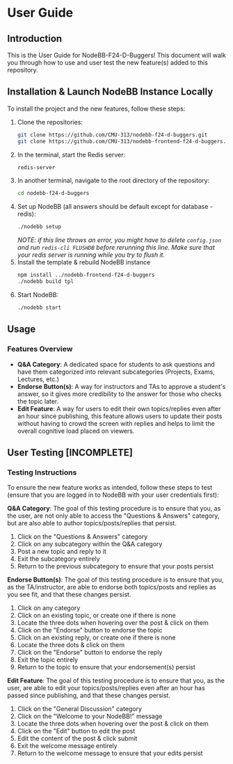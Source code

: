 # User Guide

## Introduction

This is the User Guide for NodeBB-F24-D-Buggers! This document will walk you through how to use and user test the new feature(s) added to this repository.

## Installation & Launch NodeBB Instance Locally
To install the project and the new features, follow these steps:
1. Clone the repositories:
    ```bash
    git clone https://github.com/CMU-313/nodebb-f24-d-buggers.git
    git clone https://github.com/CMU-313/nodebb-frontend-f24-d-buggers.git
    ```
2. In the terminal, start the Redis server:
     ```bash
    redis-server
    ```
3. In another terminal, navigate to the root directory of the repository:
    ```bash
    cd nodebb-f24-d-buggers
    ```
4. Set up NodeBB (all answers should be default except for database - redis):
    ```bash
    ./nodebb setup
    ```
    *NOTE: if this line throws an error, you might have to delete `config.json` and run `redis-cli FLUSHDB` before rerunning this line. Make sure that your redis server is running while you try to flush it.*
5. Install the template & rebuild NodeBB instance
    ```bash
    npm install ../nodebb-frontend-f24-d-buggers
    ./nodebb build tpl
    ```
6. Start NodeBB:
    ```bash
    ./nodebb start
    ```

## Usage

### Features Overview
- **Q&A Category**: A dedicated space for students to ask questions and have them categorized into relevant subcategories (Projects, Exams, Lectures, etc.)
- **Endorse Button(s)**: A way for instructors and TAs to approve a student's answer, so it gives more credibility to the answer for those who checks the topic later.
- **Edit Feature**: A way for users to edit their own topics/replies even after an hour since publishing, this feature allows users to update their posts without having to crowd the screen with replies and helps to limit the overall cognitive load placed on viewers.


## User Testing [INCOMPLETE]

### Testing Instructions
To ensure the new feature works as intended, follow these steps to test (ensure 
that you are logged in to NodeBB with your user credentials first):

**Q&A Category**:
The goal of this testing procedure is to ensure that you, as the user, are not only 
able to access the "Questions & Answers" category, but are also able to author 
topics/posts/replies that persist.
1. Click on the "Questions & Answers" category
2. Click on any subcategory within the Q&A category
3. Post a new topic and reply to it
4. Exit the subcategory entirely
5. Return to the previous subcategory to ensure that your posts persist

**Endorse Button(s)**:
The goal of this testing procedure is to ensure that you, as the TA/instructor, 
are able to endorse both topics/posts and replies as you see fit, and that these 
changes persist.
1. Click on any category
2. Click on an existing topic, or create one if there is none
3. Locate the three dots when hovering over the post & click on them
4. Click on the "Endorse" button to endorse the topic
5. Click on an existing reply, or create one if there is none
6. Locate the three dots & click on them
7. Click on the "Endorse" button to endorse the reply
8. Exit the topic entirely
9. Return to the topic to ensure that your endorsement(s) persist

**Edit Feature**:
The goal of this testing procedure is to ensure that you, as the user, are able to
edit your topics/posts/replies even after an hour has passed since publishing, and 
that these changes persist.
1. Click on the "General Discussion" category
2. Click on the "Welcome to your NodeBB!" message
3. Locate the three dots when hovering over the post & click on them
4. Click on the "Edit" button to edit the post
5. Edit the content of the post & click submit
6. Exit the welcome message entirely
7. Return to the welcome message to ensure that your edits persist

